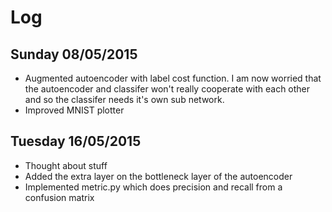 # Log
## Sunday 08/05/2015
* Augmented autoencoder with label cost function. I am now worried that the autoencoder and classifer won't really cooperate with each other and so the classifer needs it's own sub network.
* Improved MNIST plotter
## Tuesday 16/05/2015
* Thought about stuff
* Added the extra layer on the bottleneck layer of the autoencoder
* Implemented metric.py which does precision and recall from a confusion matrix
